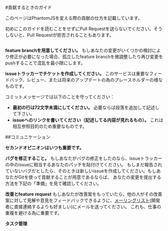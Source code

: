 #貢献するときのガイド

このページはPhantomJSを変える際の貢献の仕方を記載しています。

初めにこのガイドを読むことをせずにPull Requestを送らないでください。そうしないと、Pull Requestが拒否されることもあります。

##
**feature branchを用意してください。** もしあなたの変更がいくつかの検討により修正が必要になった場合、孤立したfeature branchを微調整したり再び変更をpushすることで混乱を最小限にします。

**issueトラッカーでチケットを作成してください。** このサービスは重要なフィードバック、レビュー、または将来のアップデートの為のプレースホルダーの様なものです。

コミットメッセージでは以下のことを守ってください：
* **最初の行は72文字未満にしてください。** 必要ならば段落を追加して記述して下さい。
* **issueへのリンクを書いてください（記述してる内容が見れるもの）。** これは相互参照目的のため重要なものです。

##コミュニケーション

**セカンドオピニオンはいつも重要です。**

**バグを修正すること。** もしあなたがバグの修正をしたのなら、issueトラッカーの中のissueに相当するあなたのパッチを貼付けてください。
もしまだ報告されていないバグだとしたら、そのときは新しいissueを作成してください。もしあなたがGitを使って貢献することが用意であるならば、
あなたの変更を提出する方法を下記の「準備」を見て確認してください。

**改善とfeature request** もしあなたが改善案をもっていたら、他の人がその改善案に対して見解や意見をフィードバックできるように、[メーリングリスト](http://groups.google.com/group/phantomjs)(開発者に直接連絡するよりも好ましい)にメールを送ってください。
これも、仕事の重複を避ける為に重要です。

**タスク管理** 
